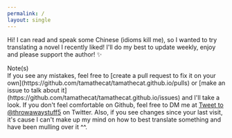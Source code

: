 ```yaml
---
permalink: /
layout: single
---
```


Hi! I can read and speak some Chinese (idioms kill me), so I wanted to try translating a novel I recently liked! I'll do my best to update weekly, enjoy and please support the author! ✨

<div class="note">Note(s)</div>
If you see any mistakes, feel free to [create a pull request to fix it on your own](https://github.com/tamathecat/tamathecat.github.io/pulls) or [make an issue to talk about it](https://github.com/tamathecat/tamathecat.github.io/issues) and I'll take a look. If you don't feel comfortable on Github, feel free to DM me at <a href="https://twitter.com/intent/tweet?screen_name=throwawaystuff5&ref_src=twsrc%5Etfw" class="twitter-mention-button" data-show-count="false">Tweet to @throwawaystuff5</a><script async src="https://platform.twitter.com/widgets.js" charset="utf-8"></script> on Twitter. Also, if you see changes since your last visit, it's cause I can't make up my mind on how to best translate something and have been mulling over it ^^.
